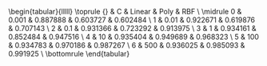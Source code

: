 \begin{tabular}{lllll}
\toprule
{} &      C &    Linear &      Poly &       RBF \\
\midrule
0 &  0.001 &  0.887888 &  0.603727 &  0.602484 \\
1 &   0.01 &  0.922671 &  0.619876 &  0.707143 \\
2 &    0.1 &  0.931366 &  0.723292 &  0.913975 \\
3 &      1 &  0.934161 &  0.852484 &  0.947516 \\
4 &     10 &  0.935404 &  0.949689 &  0.968323 \\
5 &    100 &  0.934783 &  0.970186 &  0.987267 \\
6 &    500 &  0.936025 &  0.985093 &  0.991925 \\
\bottomrule
\end{tabular}
